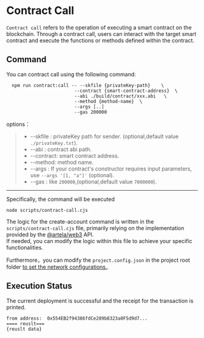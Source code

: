 # Contract Call

`Contract call` refers to the operation of executing a smart contract on the blockchain. Through a contract call, users
can interact with the target smart contract and execute the functions or methods defined within the contract.

## Command

You can contract call using the following command:

```shell
  npm run contract:call -- --skfile {privateKey-path}    \     
                         --contract {smart-contract-address}  \                         
                         --abi ./build/contract/xxx.abi   \                                    
                         --method {method-name}  \   
                         --args [..]
                         --gas 200000 
```

options：
> * --skfile : privateKey path for sender. (optional,default value `./privateKey.txt`).
> * --abi : contract abi path.
> * --contract:  smart contract address.
> * --method:  method name.
> * --args : If your contract's constructor requires input parameters, use `--args '[1, "a"]'` (optional).
> * --gas : like `200000`,(optional,default value `7000000`).
---

Specifically, the command will be executed
```shell
node scripts/contract-call.cjs
```

The logic for the create-account command is written in the `scripts/contract-call.cjs` file, primarily relying on the
implementation provided by the [@artela/web3](/develop/client/artela-web3.js) API.   
If needed, you can modify the logic within this file to achieve your specific functionalities.

Furthermore，you can modify the `project.config.json` in the project root
folder [to set the network configurations.](/develop/reference/aspect-tool/guide/config#2network-rpc).

## Execution Status

The current deployment is successful and the receipt for the transaction is printed.

```shell
from address:  0x554EB2f94386fdCe289b8323a0F5d9d7...
==== reuslt=== 
{reuslt data}
```